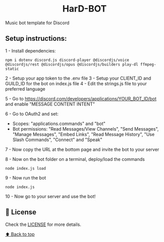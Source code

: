 <h1 align="center"> HarD-BOT </h1>
Music bot template for Discord


## Setup instructions:
1 - Install dependencies:
```
npm i dotenv discord.js discord-player @discordjs/voice @discordjs/rest @discordjs/opus @discordjs/builders play-dl ffmpeg-static
```

2 - Setup your app token to the .env file
3 - Setup your CLIENT_ID and GUILD_ID for the bot on index.js file
4 - Edit the strings.js file to your preferred language

5 - Go to https://discord.com/developers/applications/YOUR_BOT_ID/bot and enable "MESSAGE CONTENT INTENT"

6 - Go to OAuth2 and set:
  - Scopes: "applications.commands" and "bot"
  - Bot permissions: "Read Messages/View Channels", "Send Messages", "Manage Messages", "Embed Links", "Read Message History", "Use Slash Commands", "Connect" and "Speak"

7 - Now copy the URL at the bottom page and invite the bot to your server

8 - Now on the bot folder on a terminal, deploy/load the commands
```
node index.js load
```

9 - Now run the bot
```
node index.js
```

10 - Now go to your server and use the bot!

## 📝 License

Check the [LICENSE](LICENSE.md) for more details.

[⬆ Back to top](#HarD-BOT)<br>
